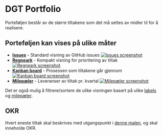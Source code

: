 # DGT Portfolio

Porteføljen består av de større tiltakene som det må settes av midler til for å realisere.

## Porteføljen kan vises på ulike måter

- **[Issues](https://github.com/Altinn/dig-portfolio/issues)** - Standard visning av GitHub issues
  [![Issues screenshot](https://user-images.githubusercontent.com/6088624/139852763-35d82799-cdb7-410e-a99e-54a5b6e6ae8d.png)](https://github.com/Altinn/dig-portfolio/issues "Issues")
- **[Regneark](https://github.com/orgs/Altinn/projects/2/)** - Kompakt visning for prioritering av tiltak
  [![Regneark screenshot](https://user-images.githubusercontent.com/6088624/139850966-a22aba8f-b0c8-4174-a7c4-6143f7ee6175.png)](https://github.com/orgs/Altinn/projects/2/ "Regneark")
- **[Kanban board](https://github.com/orgs/Altinn/projects/2/views/5)** - Prosessen som tiltakene går gjennom 
  [![Kanban board screenshot](https://user-images.githubusercontent.com/6088624/139851786-251dff40-175a-4e18-be6d-46eca38b6458.png)](https://github.com/orgs/Altinn/projects/2/views/5 "Kanban board")
- **[Milepæler](https://github.com/Altinn/dig-portfolio/milestones?direction=asc&sort=due_date&state=open)** - Leveranser av tiltak pr. kvartal
  [![Milepæler screenshot](https://user-images.githubusercontent.com/6088624/139855148-0dbe8839-a5b0-4c90-b4b1-add9d96a1f04.png)](https://github.com/Altinn/dig-portfolio/milestones?direction=asc&sort=due_date&state=open "Milepæler")



Det er også mulig å filtrere/sortere de ulike visningen basert på ulike [labels](https://github.com/Altinn/dig-portfolio/labels) og [milepæler](https://github.com/Altinn/dig-portfolio/milestones?direction=asc&sort=due_date&state=open).

## OKR
Hvert eneste tiltak skal beskrives med utgangspunkt i [denne malen](https://github.com/Altinn/dig-portfolio/issues/new/choose), og skal inneholde OKR.

